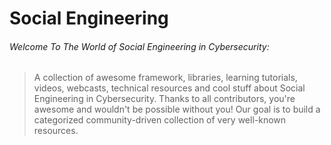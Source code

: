 # Social Engineering

######  Welcome To The World of Social Engineering in Cybersecurity:
> A collection of awesome framework, libraries, learning tutorials, videos, webcasts, technical resources and cool stuff about Social Engineering in Cybersecurity.
> Thanks to all contributors, you're awesome and wouldn't be possible without you! Our goal is to build a categorized community-driven collection of very well-known resources.

